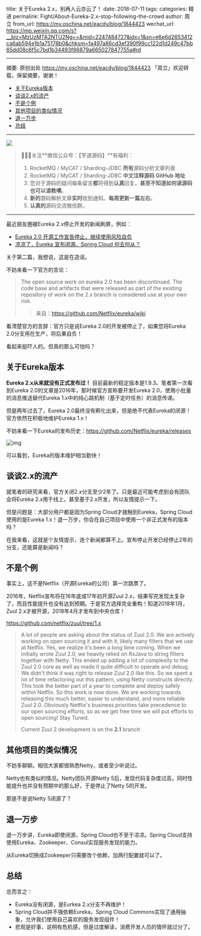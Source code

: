 title: 关于Eureka 2.x，别再人云亦云了！
date: 2018-07-11
tags:
categories: 精进
permalink: Fight/About-Eureka-2.x-stop-following-the-crowd
author: 周立
from_url: https://my.oschina.net/eacdy/blog/1844423
wechat_url: https://mp.weixin.qq.com/s?__biz=MzUzMTA2NTU2Ng==&mid=2247484727&idx=1&sn=e6e6d2653412ca6ab594e1b1a75178b0&chksm=fa497a86cd3ef390f99cc122d1d249c47bb65dd08c6f5c7bd1b34493f98879a665027847755a#rd

-------

摘要: 原创出处 https://my.oschina.net/eacdy/blog/1844423 「周立」欢迎转载，保留摘要，谢谢！

- [关于Eureka版本](http://www.iocoder.cn/Fight/About-Eureka-2.x-stop-following-the-crowd/)
- [谈谈2.x的流产](http://www.iocoder.cn/Fight/About-Eureka-2.x-stop-following-the-crowd/)
- [不是个例](http://www.iocoder.cn/Fight/About-Eureka-2.x-stop-following-the-crowd/)
- [其他项目的类似情况](http://www.iocoder.cn/Fight/About-Eureka-2.x-stop-following-the-crowd/)
- [退一万步](http://www.iocoder.cn/Fight/About-Eureka-2.x-stop-following-the-crowd/)
- [总结](http://www.iocoder.cn/Fight/About-Eureka-2.x-stop-following-the-crowd/)

-------

![](http://www.iocoder.cn/images/common/wechat_mp_2017_07_31.jpg)

> 🙂🙂🙂关注**微信公众号：【芋道源码】**有福利：
> 1. RocketMQ / MyCAT / Sharding-JDBC **所有**源码分析文章列表
> 2. RocketMQ / MyCAT / Sharding-JDBC **中文注释源码 GitHub 地址**
> 3. 您对于源码的疑问每条留言**都**将得到**认真**回复。**甚至不知道如何读源码也可以请教噢**。
> 4. **新的**源码解析文章**实时**收到通知。**每周更新一篇左右**。
> 5. **认真的**源码交流微信群。

-------

最近朋友圈被Eureka 2.x停止开发的新闻刷屏，例如：

- [Eureka 2.0 开源工作宣告停止，继续使用风险自负](https://www.oschina.net/news/97521/eureka-2-0-discontinued)
- [凉凉了，Eureka 宣布闭源，Spring Cloud 何去何从？](https://www.oschina.net/news/97907/spring-cloud-vs-eureka)

关于第二篇，我想说，这是在造谣。

不妨来看一下官方的言论：

> The open source work on eureka 2.0 has been discontinued. The code base and artifacts that were released as part of the existing repository of work on the 2.x branch is considered use at your own risk.
>
> > 来自：<https://github.com/Netflix/eureka/wiki>

看清楚官方的言辞：官方只是说Eureka 2.0的开发被停止了，如果您将Eureka 2.0分支用在生产，将后果自负！

看起来挺吓人的。但真的那么可怕吗？

## 关于Eureka版本

**Eureka 2.x从来就没有正式发布过！** 目前最新的稳定版本是1.9.3。笔者第一次看到Eureka 2.0的文章是2016年，那时候官方宣称要开发Eureka 2.0，使用小批量的消息推送替代Eureka 1.x中的纯心跳机制（基于定时任务）的消息传递。

但是两年过去了，Eureka 2.0最终没有孵化出来，但是绝不代表Eureka的闭源！官方依然在积极地维护Eureka 1.x！

不妨来看一下Eureka的发布历史：<https://github.com/Netflix/eureka/releases>

![img](https://oscimg.oschina.net/oscnet/e10563c506265bad4e086db23c923b430ff.jpg)

可以看到，Eureka的版本维护相当勤快！

## 谈谈2.x的流产

就笔者的研究来看，官方关闭2.x分支至少2年了。只是最近可能考虑到会有团队会将Eureka 2.x用于线上，甚至基于2.x开发，所以友情提示一下。

但是问题是：大部分用户都是因为Spring Cloud才接触到Eureka，Spring Cloud使用的是Eureka 1.x！退一万步，你会在自己项目中使用一个非正式发布的版本吗？

在我来看，这就是个友情提示，连个新闻都算不上。宣布停止开发已经停止2年的分支，还能算是新闻吗？

## 不是个例

事实上，这不是Netflix（开源Eureka的公司）第一次跳票了。

2016年，Netflix宣布将在16年底或17年初开源Zuul 2.x，结果写完发现太复杂了，而且性能提升也没有达到预期。于是官方选择完全重构！知道2018年1月，Zuul 2.x才被开源，2018年4月才发布到中央仓库！

<https://github.com/netflix/zuul/tree/1.x>

> A lot of people are asking about the status of Zuul 2.0. We are actively working on open sourcing it and with it, likely many filters that we use at Netflix. Yes, we realize it's been a long time coming. When we initially wrote Zuul 2.0, we heavily relied on RxJava to string filters together with Netty. This ended up adding a lot of complexity to the Zuul 2.0 core as well as made it quite difficult to operate and debug. We didn't think it was right to release Zuul 2.0 like this. So we spent a lot of time refactoring out this pattern, using Netty constructs directly. This took the better part of a year to complete and deploy safely within Netflix. So this work is now done. We are working towards releasing this much better, easier to understand, and more reliable Zuul 2.0. Obviously Netflix's business priorities take precedence to our open sourcing efforts, so as we get free time we will put efforts to open sourcing! Stay Tuned.
>
> Current Zuul 2 development is on the **2.1** branch

## 其他项目的类似情况

不妨多聊聊。相信大家都很熟悉Netty，或者至少听说过。

Netty也有类似的情况。Netty团队开源Netty 5后，发现代码复杂度过高，同时性能提升也并没有预期中的那么好，于是停止了Netty 5的开发。

那是不是说Netty 5闭源了？

## 退一万步

退一万步讲，Eureka即使闭源，Spring Cloud也不至于凉凉。Spring Cloud支持使用Eureka、Zookeeper、Consul实现服务发现的能力。

从Eureka切换成Zookeeper只需要改个依赖，加两行配置就可以了。

## 总结

总而言之：

- Eureka没有闭源，是Eurkea 2.x分支不再维护！
- Spring Cloud并不强依赖Eureka，Spring Cloud Commons实现了通用抽象，允许我们使用自己喜欢的服务发现组件！
- 悲观是好事，说明有危机感，但是过度解读，消费开发人员的情怀就过分了。